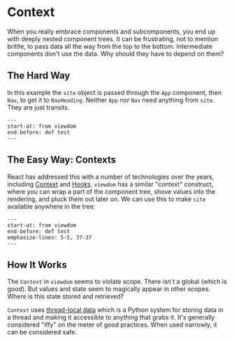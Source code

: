 # Context

When you really embrace components and subcomponents, you end up with deeply nested component trees.
It can be frustrating, not to mention brittle, to pass data all the way from the top to the bottom.
Intermediate components don't use the data.
Why should they have to depend on them?

## The Hard Way

In this example the `site` object is passed through the `App` component, then `Nav`, to get it to `NavHeading`.
Neither `App` nor `Nav` need anything from `site`.
They are just transits.


```{literalinclude} ../../examples/usage/context.py
---
start-at: from viewdom
end-before: def test
---
```

## The Easy Way: Contexts

React has addressed this with a number of technologies over the years, including [Context](https://reactjs.org/docs/context.html) and [Hooks](https://reactjs.org/docs/hooks-intro.html).
`viewdom` has a similar "context" construct, where you can wrap a part of the component tree, shove values into the rendering, and pluck them out later on.
We can use this to make `site` available anywhere in the tree:

```{literalinclude} ../../examples/usage/contextA.py
---
start-at: from viewdom
end-before: def test
emphasize-lines: 5-5, 37-37
---
```

## How It Works

The `Context` in `viewdom` seems to violate scope.
There isn't a global (which is good).
But values and state seem to magically appear in other scopes.
Where is this state stored and retrieved?

`Context` uses [thread-local data](https://docs.python.org/3.8/library/threading.html#thread-local-data) which is a Python system for storing data in a thread and making it accessible to anything that grabs it.
It's generally considered "iffy" on the meter of good practices.
When used narrowly, it can be considered safe.